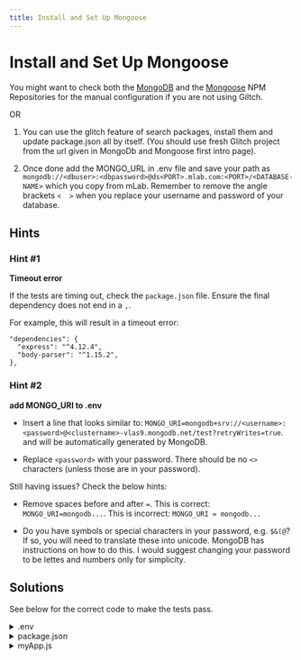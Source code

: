 ```yaml
---
title: Install and Set Up Mongoose
---
```

# Install and Set Up Mongoose

You might want to check both the [MongoDB](https://www.npmjs.com/package/mongodb) and the [Mongoose](https://www.npmjs.com/package/mongoose) NPM Repositories for the manual configuration if you are not using Giltch.

OR

1. You can use the glitch feature of search packages, install them and update package.json all by itself. (You should use fresh Glitch project from the url given in MongoDb and Mongoose first intro page).

2. Once done add the MONGO_URL in .env file and save your path as 
```` mongodb://<dbuser>:<dbpassword>@ds<PORT>.mlab.com:<PORT>/<DATABASE-NAME> ```` which you copy from mLab. Remember to remove the angle brackets ````<  >```` when you replace your username and password of your database.

## Hints

### Hint #1
**Timeout error**

If the tests are timing out, check the `package.json` file. Ensure the final dependency does not end in a `,`.

For example, this will result in a timeout error:
```
"dependencies": {
  "express": "^4.12.4",
  "body-parser": "^1.15.2", 
},
```

### Hint #2
**add MONGO_URI to .env**
* Insert a line that looks similar to: `MONGO_URI=mongodb+srv://<username>:<password>@<clustername>-vlas9.mongodb.net/test?retryWrites=true`. <username> and <clustername> will be automatically generated by MongoDB.

* Replace `<password>` with your password. There should be no `<>` characters (unless those are in your password).

Still having issues? Check the below hints:

* Remove spaces before and after `=`. This is correct: `MONGO_URI=mongodb...`. This is incorrect: `MONGO_URI = mongodb...`

* Do you have symbols or special characters in your password, e.g. `$&(@`? If so, you will need to translate these into unicode. MongoDB has instructions on how to do this. I would suggest changing your password to be lettes and numbers only for simplicity.


## Solutions
See below for the correct code to make the tests pass.

<details>
  <summary>.env</summary>
  
```GLITCH_DEBUGGER=true
# Environment Config

# store your secrets and config variables in here
# only invited collaborators will be able to see your .env values

# reference these in your code with process.env.SECRET
SECRET=
MADE_WITH=
MONGO_URI=mongodb+srv://ailyntang:<ENTERYOURPASSWORDHERE>@fcccluster-vlas9.mongodb.net/test?retryWrites=true
# note: .env is a shell file so there can't be spaces around =
```
</details>

<details>
  <summary>package.json</summary>
  
  ```{
	"name": "fcc-mongo-mongoose-challenges",
	"version": "0.0.1",
	"description": "A boilerplate project",
	"main": "server.js",
	"scripts": {
		"start": "node server.js"
	},
	"dependencies": {
		"express": "^4.12.4",
		"body-parser": "^1.15.2",
    "mongodb": "^3.0.0",
    "mongoose": "^5.6.5"
	},
	"engines": {
		"node": "4.4.5"
	},
	"repository": {
		"type": "git",
		"url": "https://hyperdev.com/#!/project/welcome-project"
	},
	"keywords": [
		"node",
		"hyperdev",
		"express"
	],
	"license": "MIT"
}
```
 </details>

<details>
  <summary>myApp.js</summary>
  
  ```/**********************************************
* 3. FCC Mongo & Mongoose Challenges
* ==================================
***********************************************/

/** # MONGOOSE SETUP #
/*  ================== */

/** 1) Install & Set up mongoose */

// Add `mongodb` and `mongoose` to the project's `package.json`. Then require 
// `mongoose`. Store your **mLab** database URI in the private `.env` file 
// as `MONGO_URI`. Connect to the database using `mongoose.connect(<Your URI>)`
const mongoose = require('mongoose');
mongoose.connect(process.env.MONGO_URI);

/** # SCHEMAS and MODELS #
/*  ====================== */
```
</details>
  
<!-- The article goes here, in GitHub-flavored Markdown. Feel free to add YouTube videos, images, and CodePen/JSBin embeds  -->
